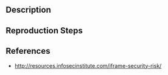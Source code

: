 ## Description


## Reproduction Steps


## References

- http://resources.infosecinstitute.com/iframe-security-risk/

